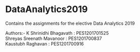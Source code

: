 # DataAnalytics2019
Contains the assignments for the elective Data Analytics 2019

Authors:-
K Shrinidhi Bhagavath : PES1201701525                                                                                           
Shreyas Sreenath Mavanoor : PES1201700837                                                                                       
Kaustubh Raghavan : PES1201700916                                                                                             
